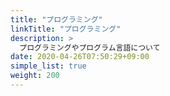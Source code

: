 ```yaml
---
title: "プログラミング"
linkTitle: "プログラミング"
description: >
  プログラミングやプログラム言語について
date: 2020-04-26T07:50:29+09:00
simple_list: true
weight: 200
---
```


